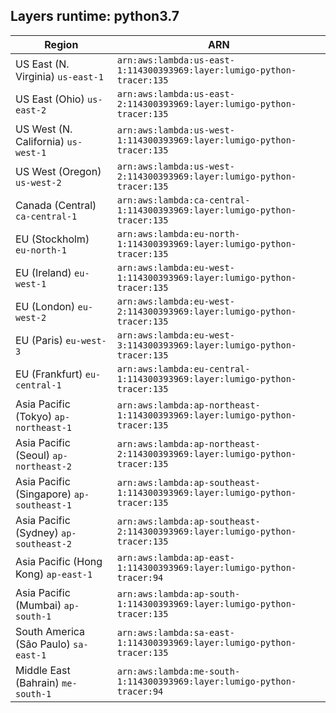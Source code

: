 Layers runtime: python3.7
----
| Region | ARN |
| --- | --- |
|US East (N. Virginia)  `us-east-1`|`arn:aws:lambda:us-east-1:114300393969:layer:lumigo-python-tracer:135`|
|US East (Ohio)  `us-east-2`|`arn:aws:lambda:us-east-2:114300393969:layer:lumigo-python-tracer:135`|
|US West (N. California)  `us-west-1`|`arn:aws:lambda:us-west-1:114300393969:layer:lumigo-python-tracer:135`|
|US West (Oregon)  `us-west-2`|`arn:aws:lambda:us-west-2:114300393969:layer:lumigo-python-tracer:135`|
|Canada (Central)  `ca-central-1`|`arn:aws:lambda:ca-central-1:114300393969:layer:lumigo-python-tracer:135`|
|EU (Stockholm)  `eu-north-1`|`arn:aws:lambda:eu-north-1:114300393969:layer:lumigo-python-tracer:135`|
|EU (Ireland)  `eu-west-1`|`arn:aws:lambda:eu-west-1:114300393969:layer:lumigo-python-tracer:135`|
|EU (London)  `eu-west-2`|`arn:aws:lambda:eu-west-2:114300393969:layer:lumigo-python-tracer:135`|
|EU (Paris)  `eu-west-3`|`arn:aws:lambda:eu-west-3:114300393969:layer:lumigo-python-tracer:135`|
|EU (Frankfurt)  `eu-central-1`|`arn:aws:lambda:eu-central-1:114300393969:layer:lumigo-python-tracer:135`|
|Asia Pacific (Tokyo)  `ap-northeast-1`|`arn:aws:lambda:ap-northeast-1:114300393969:layer:lumigo-python-tracer:135`|
|Asia Pacific (Seoul)  `ap-northeast-2`|`arn:aws:lambda:ap-northeast-2:114300393969:layer:lumigo-python-tracer:135`|
|Asia Pacific (Singapore)  `ap-southeast-1`|`arn:aws:lambda:ap-southeast-1:114300393969:layer:lumigo-python-tracer:135`|
|Asia Pacific (Sydney)  `ap-southeast-2`|`arn:aws:lambda:ap-southeast-2:114300393969:layer:lumigo-python-tracer:135`|
|Asia Pacific (Hong Kong)  `ap-east-1`|`arn:aws:lambda:ap-east-1:114300393969:layer:lumigo-python-tracer:94`|
|Asia Pacific (Mumbai)  `ap-south-1`|`arn:aws:lambda:ap-south-1:114300393969:layer:lumigo-python-tracer:135`|
|South America (São Paulo)  `sa-east-1`|`arn:aws:lambda:sa-east-1:114300393969:layer:lumigo-python-tracer:135`|
|Middle East (Bahrain)  `me-south-1`|`arn:aws:lambda:me-south-1:114300393969:layer:lumigo-python-tracer:94`|
